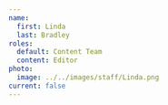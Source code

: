 ```yaml
---
name:
  first: Linda
  last: Bradley
roles:
  default: Content Team
  content: Editor
photo:
  image: ../../images/staff/Linda.png
current: false
---
```

